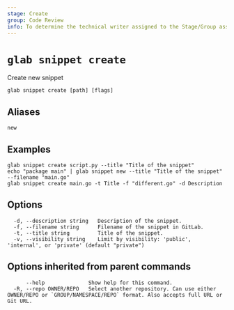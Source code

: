 ```yaml
---
stage: Create
group: Code Review
info: To determine the technical writer assigned to the Stage/Group associated with this page, see https://about.gitlab.com/handbook/product/ux/technical-writing/#assignments
---
```


<!--
This documentation is auto generated by a script.
Please do not edit this file directly. Run `make gen-docs` instead.
-->

# `glab snippet create`

Create new snippet

```plaintext
glab snippet create [path] [flags]
```

## Aliases

```plaintext
new
```

## Examples

```plaintext
glab snippet create script.py --title "Title of the snippet"
echo "package main" | glab snippet new --title "Title of the snippet" --filename "main.go"
glab snippet create main.go -t Title -f "different.go" -d Description

```

## Options

```plaintext
  -d, --description string   Description of the snippet.
  -f, --filename string      Filename of the snippet in GitLab.
  -t, --title string         Title of the snippet.
  -v, --visibility string    Limit by visibility: 'public', 'internal', or 'private' (default "private")
```

## Options inherited from parent commands

```plaintext
      --help              Show help for this command.
  -R, --repo OWNER/REPO   Select another repository. Can use either OWNER/REPO or `GROUP/NAMESPACE/REPO` format. Also accepts full URL or Git URL.
```

